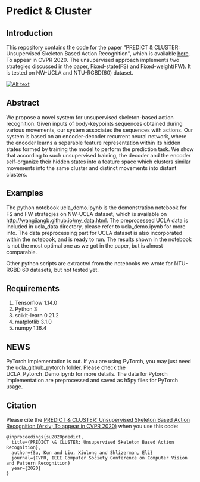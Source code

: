 # Predict & Cluster

## Introduction
This repository contains the code for the paper "PREDICT & CLUSTER: Unsupervised Skeleton Based Action Recognition", which is available [here](https://arxiv.org/abs/1911.12409). To appear in CVPR 2020. 
The unsupervised approach implements two strategies discussed in the paper, Fixed-state(FS) and Fixed-weight(FW). It is tested on NW-UCLA and NTU-RGBD(60) dataset.


[![Alt text](https://img.youtube.com/vi/-dcCFUBRmwE/0.jpg)](https://www.youtube.com/watch?v=-dcCFUBRmwE)

## Abstract
We propose a novel system for unsupervised skeleton-based action recognition. Given inputs of body-keypoints sequences obtained during various movements, 
our system associates the sequences with actions. Our system is based on an encoder-decoder recurrent neural network, where the encoder learns a separable feature 
representation within its hidden states formed by training the model to perform the prediction task. We show that according to such unsupervised training, the decoder 
and the encoder self-organize their hidden states into a feature space which clusters similar movements into the same cluster and distinct movements into distant clusters.

## Examples
The python notebook ucla_demo.ipynb is the demonstration notebook for FS and FW strategies on NW-UCLA dataset, which is available on http://wangjiangb.github.io/my_data.html. The preprocessed UCLA data is included in ucla_data directory, please refer to ucla_demo.ipynb for more info. The data preprocessing part for UCLA dataset is also incorporated within the notebook, and is ready to run. The results shown in the notebook is not the most optimal one as we got in the paper, but is almost comparable.

Other python scripts are extracted from the notebooks we wrote for NTU-RGBD 60 datasets, but not tested yet.

## Requirements
1. Tensorflow 1.14.0
2. Python 3
3. scikit-learn 0.21.2
4. matplotlib 3.1.0
5. numpy 1.16.4

## NEWS
PyTorch Implementation is out. If you are using PyTorch, you may just need the ucla_github_pytorch folder. Please check the UCLA_Pytorch_Demo.ipynb for more details. The data for Pytorch implementation are preprocessed and saved as h5py files for PyTorch usage.

## Citation

Please cite the [PREDICT & CLUSTER: Unsupervised Skeleton Based Action Recognition (Arxiv; To appear in CVPR 2020)](https://arxiv.org/abs/1911.12409) when you use this code:
```
@inproceedings{su2020predict,
  title={PREDICT \& CLUSTER: Unsupervised Skeleton Based Action Recognition},
  author={Su, Kun and Liu, Xiulong and Shlizerman, Eli}
  journal={CVPR, IEEE Computer Society Conference on Computer Vision and Pattern Recognition}
  year={2020}
}
```

